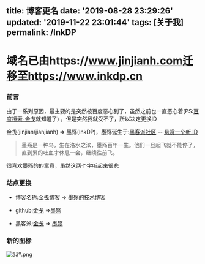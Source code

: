title: 博客更名
date: '2019-08-28 23:29:26'
updated: '2019-11-22 23:01:44'
tags: [关于我]
permalink: /InkDP
---
# 域名已由https://www.jinjianh.com迁移至https://www.inkdp.cn

### 前言

由于一系列原因，最主要的是突然被百度恶心到了，虽然之前也一直恶心着(PS:[百度搜索-金戋](https://www.baidu.com/s?ie=UTF-8&wd=%E9%87%91%E6%88%8B)就知道了) ，但是突然我就受不了，所以决定更换ID

金戋(jinjian/jianjianh)  => 墨殇(InkDP)，墨殇诞生于:[黑客派社区](https://hacpai.com/) -- [悬赏一个新 ID](https://hacpai.com/article/1566807043243)

> 墨殇是一种鸟，生在洛水之滨，墨殇百年一生。他们一旦起飞就不能停了，直到累的吐血才休息一会，继续往前飞。

很喜欢墨殇的的寓意，虽然这两个字听起来很悲

### 站点更换

* 博客名称:[金戋博客](https://www.jinjianh.com) => [墨殇的技术博客](https://www.inkdp.cn) 

* github:[金戋](https://github.com/jinjianh) =>[墨殇](https://github.com/InkDP)

* 黑客派:[金戋](https://hacpai.com/member/jinjianh) => [墨殇](https://hacpai.com/member/InkDP)


### 新的图标

![ååº.png](https://img.hacpai.com/file/2019/08/%E5%9C%86%E5%BA%95-4f20ebb2.png?imageView2/2/interlace/1/format/webp)
